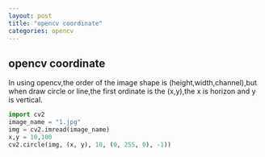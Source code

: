 ```yaml
---
layout: post
title: "opencv coordinate"
categories: opencv
---
```


## opencv coordinate
In using opencv,the order of the image shape is (height,width,channel),but when draw circle or line,the first ordinate is the (x,y),the x is horizon and y is vertical.

```python
import cv2
image_name = "1.jpg"
img = cv2.imread(image_name)
x,y = 10,100
cv2.circle(img, (x, y), 10, (0, 255, 0), -1))
``` 